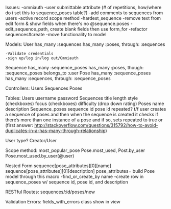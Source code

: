 Issues:
  -omniauth
  -user submittable attribute (# of repetitions, how/where do i set this to sequence_poses table?)
    -add comments to sequences from users
  -active record scope method
    -hardest_sequence
  -remove text from edit form & show fields when there's no @sequence.poses
    -edit_sequence_path, create blank fields then use form_for
  -refactor sequences#create
    -move functionality to model


Models:
  User
    has_many :sequences
    has_many :poses, through: :sequences

    -Validate credentials
    -sign up/log in/log out/Omniauth
  Sequence
    has_many :sequence_poses
    has_many :poses, though: :sequence_poses
    belongs_to :user
  Pose
    has_many :sequence_poses
    has_many :sequences, through: :sequence_poses

Controllers:
  Users
  Sequences
  Poses

Tables:
    Users
      username
      password
    Sequences
      title
      length
      style (checkboxes)
      focus (checkboxes)
      difficulty (drop down rating)
    Poses
      name
      description
    Sequence_poses
      sequence id
      pose id
      repeated? t/f
        user creates a sequence of poses and then when the sequence is created
        it checks if there’s more than one instance of a pose and if so, sets
        repeated to true
        or
        (first answer: http://stackoverflow.com/questions/315792/how-to-avoid-duplicates-in-a-has-many-through-relationship)

User type? Creator/User

Scope method:
  most_popular_pose
    Pose.most_used, Post.by_user
    Pose.most_used.by_user(@user)

Nested Form
  sequence[pose_attributes][0][name]
  sequence[pose_attributes][0][description]
  pose_attributes=
    build Pose model through this macro
      -find_or_create_by name
      -create row in sequence_poses w/ sequence id, pose id, and description

RESTful Routes:
  sequences/:id/poses/new

Validation Errors:
  fields_with_errors class
  show in view
